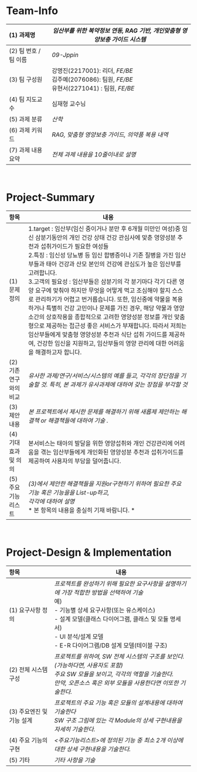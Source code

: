 <!-- Template for PROJECT REPORT of CapstoneDesign 2025-2H, initially written by khyoo -->
<!-- 본 파일은 2025년도 컴공 졸업프로젝트의 <1차보고서> 작성을 위한 기본 양식입니다. -->
<!-- 아래에 "*"..."*" 표시는 italic체로 출력하기 위해서 사용한 것입니다. -->
<!-- "내용"에 해당하는 부분을 지우고, 여러분 과제의 내용을 작성해 주세요. -->

# Team-Info
| (1) 과제명 | *임산부를 위한 복약정보 연동, RAG 기반, 개인맞춤형 영양보충 가이드 시스템*
|:---  |---  |
| (2) 팀 번호 / 팀 이름 | *09-Jppin* |
| (3) 팀 구성원 | 강명진(2217001): 리더, *FE/BE* <br> 김주예(2076086): 팀원, *FE/BE* <br> 유현서(2271041) : 팀원, *FE/BE*			 |
| (4) 팀 지도교수 | 심재형 교수님 |
| (5) 과제 분류 | *산학* |
| (6) 과제 키워드 | *RAG, 맞춤형 영양보충 가이드, 의약품 복용 내역*  |
| (7) 과제 내용 요약 | *전체 과제 내용을 10줄이내로 설명* |

<br>

# Project-Summary
| 항목 | 내용 |
|:---  |---  |
| (1) 문제 정의 |1.target : 임산부(임신 중이거나 분만 후 6개월 미만인 여성)중 임신 삼분기동안의 개인 건강 상태 건강 관심사에 맞춘 영양성분 추천과 섭취가이드가 필요한 여성들 <br>2.특징 : 임신성 당뇨병 등 임신 합병증이나 기존 질병을 가진 임산부들과 태아 건강과 산모 본인의 건강에 관심도가 높은 임산부를 고려합니다.<br>3.고객의 필요성 : 임산부들은 삼분기의 각 분기마다 각기 다른 영양 요구에 맞춰야 하지만 무엇을 어떻게 먹고 조심해야 할지 스스로 관리하기가 어렵고 번거롭습니다. 또한, 임신중에 약물을 복용하거나 특별히 건강 고민이나 문제를 가진 경우, 해당 약물과 영양소간의 상호작용을 종합적으로 고려한 영양성분 정보를 개인 맞춤형으로 제공하는 접근성 좋은 서비스가 부재합니다. 따라서 저희는 임산부들에게 맞춤형 영양성분 추천과 식단 섭취  가이드를 제공하여, 건강한 임신을 지원하고, 임산부들의 영양 관리에 대한 어려움을 해결하고자 합니다. |
| (2) 기존연구와의 비교 | *유사한 과제/연구/서비스/시스템의 예를 들고, 각각의 장단점을 기술할 것. 특히, 본 과제가 유사과제에 대하여 갖는 장점을 부각할 것* |
| (3) 제안 내용 | *본 프로젝트에서 제시한 문제를 해결하기 위해 새롭제 제안하는 해결책 or 해결책들에 대하여 기술 .* |
| (4) 기대효과 및 의의 | 본서비스는 태아의 발달을 위한 영양섭취와 개인 건강관리에 어려움을 겪는 임산부들에게 개인화된 영양성분 추천과 섭취가이드를 제공하여 사용자의 부담을 덜어줍니다. |
| (5) 주요 기능 리스트 | *(3)에서 제안한 해결책들을 지원or구현하기 위하여 필요한 주요 기능 혹은 기능을을 List-up하고, <br> 각각에 대하여 설명* <br> * 본 항목의 내용을 충실히 기재 바람니다. *|

<br>
 
# Project-Design & Implementation
| 항목 | 내용 |
|:---  |---  |
| (1) 요구사항 정의 | *프로젝트를 완성하기 위해 필요한 요구사항을 설명하기에 가장 적합한 방법을 선택하여 기술* <br> 예) <br> - 기능별 상세 요구사항(또는 유스케이스) <br> - 설계 모델(클래스 다이어그램, 클래스 및 모듈 명세서) <br> - UI 분석/설계 모델 <br> - E-R 다이어그램/DB 설계 모델(테이블 구조) |
| (2) 전체 시스템 구성 | *프로젝트를 위하여, SW 전체 시스템의 구조를 보인다. (가능하다면, 사용자도 포함) <br> 주요 SW 모듈을 보이고, 각각의 역할을 기술한다. <br>만약, 오픈소스 혹은 외부 모듈을 사용한다면 이또한 기술한다.* |
| (3) 주요엔진 및 기능 설계 | *프로젝트의 주요 기능 혹은 모듈의 설계내용에 대하여 기술한다 <br> SW 구조 그림에 있는 각 Module의 상세 구현내용을 자세히 기술한다.* |
| (4) 주요 기능의 구현 | *<주요기능리스트>에 정의된 기능 중 최소 2개 이상에 대한 상세 구현내용을 기술한다.* |
| (5) 기타 | *기타 사항을 기술*  |

<br>
